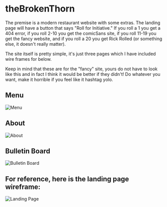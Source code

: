 # theBrokenThorn

The premise is a modern restaurant website with some extras.  The landing page will have a button that says "Roll for Initiative."  If you roll a 1 you get a 404 error, if you roll 2-10 you get the comicSans site, if you roll 11-19 you get the fancy website, and if you roll a 20 you get Rick Rolled (or something else, it doesn't really matter).  

The site itself is pretty simple, it's just three pages which I have included wire frames for below.

Keep in mind that these are for the "fancy" site, yours do not have to look like this and in fact I think it would be better if they didn't!  Do whatever you want, make it horrible if you feel like it hashtag yolo.  

## Menu
![Menu](https://i.imgur.com/PBHY0dy.jpg)

## About
![About](https://i.imgur.com/h9fQEe4.jpg)

## Bulletin Board
![Bulletin Board](https://i.imgur.com/pbBTail.jpg)

## For reference, here is the landing page wireframe:

![Landing Page](https://i.imgur.com/ppSmRuB.jpg)
